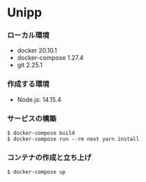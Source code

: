 # Unipp

### ローカル環境
- docker 20.10.1
- docker-compose 1.27.4
- git 2.25.1

### 作成する環境
- Node.js: 14.15.4

### サービスの構築
```
$ docker-compose build
$ docker-compose run --rm next yarn install
```

### コンテナの作成と立ち上げ
```
$ docker-compose up
```
